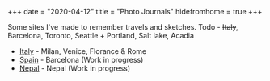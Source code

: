 +++
date = "2020-04-12"
title = "Photo Journals"
hidefromhome = true
+++

Some sites I've made to remember travels and sketches.
Todo - ~~Italy~~, Barcelona, Toronto, Seattle + Portland, Salt lake, Acadia


<ul class="posts">
	<li><a href="/travel-minisites/italy/">Italy</a> - Milan, Venice, Florance & Rome</li>
	<li><a href="/travel-minisites/spain/">Spain</a> - Barcelona (Work in progress)</li>
	<li><a href="/travel-minisites/nepal/">Nepal</a> - Nepal (Work in progress)</li>
</ul>
